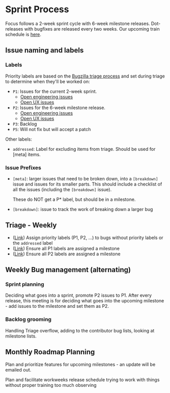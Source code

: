 # Sprint Process

Focus follows a 2-week sprint cycle with 6-week milestone releases. Dot-releases with bugfixes are released every two weeks. Our upcoming train schedule is [here](https://wiki.mozilla.org/Mobile/Focus/Android/Train_Schedule).

## Issue naming and labels

### Labels
Priority labels are based on the [Bugzilla triage process][triage priority] and set during triage to determine when they'll be worked on:
* `P1`: Issues for the current 2-week sprint.
  * [Open engineering issues](https://github.com/mozilla-mobile/focus-android/issues?utf8=%E2%9C%93&q=is%3Aissue%20is%3Aopen%20label%3AP1%20NOT%20%5Bux%5D%20in%3Atitle%20)
  * [Open UX issues](https://github.com/mozilla-mobile/focus-android/issues?utf8=%E2%9C%93&q=is%3Aissue%20is%3Aopen%20label%3AP1%20ux%20in%3Atitle%20)
* `P2`: Issues for the 6-week milestone release.
  * [Open engineering issues](https://github.com/mozilla-mobile/focus-android/issues?utf8=%E2%9C%93&q=is%3Aissue%20is%3Aopen%20label%3AP2%20NOT%20%5Bux%5D%20in%3Atitle%20)
  * [Open UX issues](https://github.com/mozilla-mobile/focus-android/issues?utf8=%E2%9C%93&q=is%3Aissue%20is%3Aopen%20label%3AP2%20ux%20in%3Atitle%20)
* `P3`: Backlog
* `P5`: Will not fix but will accept a patch

Other labels:
* `addressed`: Label for excluding items from triage. Should be used for [meta] items.

### Issue Prefixes
* `[meta]`: larger issues that need to be broken down, into a `[breakdown]` issue and issues for its smaller parts. This should include a checklist of all the issues (including the `[breakdown]` issue).

    These do NOT get a P* label, but should be in a milestone.
* `[breakdown]`: issue to track the work of breaking down a larger bug

## Triage - Weekly
- ([Link](https://github.com/mozilla-mobile/focus-android/issues?q=is%3Aissue+is%3Aopen+-label%3AP1+-label%3AP2+-label%3AP3+-label%3AP4+-label%3AP5+-label%3Aaddressed+-label%3Ablocked+sort%3Aupdated-desc+no%3Amilestone)) Assign priority labels (P1, P2, ...) to bugs without priority labels or the `addressed` label
- ([Link](https://github.com/mozilla-mobile/focus-android/issues?utf8=%E2%9C%93&q=is%3Aissue+is%3Aopen+label%3AP1+no%3Amilestone+)) Ensure all P1 labels are assigned a milestone
- ([Link](https://github.com/mozilla-mobile/focus-android/issues?utf8=%E2%9C%93&q=is%3Aissue+is%3Aopen+label%3AP2+no%3Amilestone+)) Ensure all P2 labels are assigned a milestone

## Weekly Bug management (alternating)

### Sprint planning
Deciding what goes into a sprint, promote P2 issues to P1. After every release, this meeting is for deciding what goes into the upcoming milestone - add issues to the milestone and set them as P2.

### Backlog grooming
Handling Triage overflow, adding to the contributor bug lists, looking at milestone lists.

[triage priority]: https://wiki.mozilla.org/Bugmasters/Process/Triage#Weekly_or_More_Frequently_.28depending_on_the_component.29
## Monthly Roadmap Planning
Plan and prioritize features for upcoming milestones - an update will be emailed out.

Plan and facilitate workweeks
release schedule
trying to work with things without proper training
too much observing
